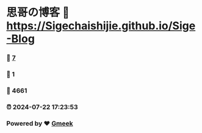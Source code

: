 # 思哥の博客 :link: https://Sigechaishijie.github.io/Sige-Blog 
### :page_facing_up: [7](https://Sigechaishijie.github.io/Sige-Blog/tag.html) 
### :speech_balloon: 1 
### :hibiscus: 4661 
### :alarm_clock: 2024-07-22 17:23:53 
### Powered by :heart: [Gmeek](https://github.com/Meekdai/Gmeek)
